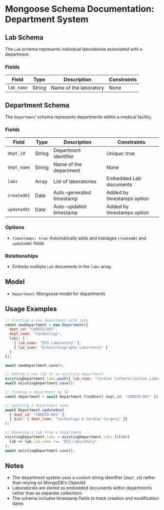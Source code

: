 # Mongoose Schema Documentation: Department System

## Lab Schema

The `Lab` schema represents individual laboratories associated with a department.

### Fields

| Field | Type | Description | Constraints |
|-------|------|-------------|------------|
| `lab_name` | String | Name of the laboratory | None |

## Department Schema

The `Department` schema represents departments within a medical facility.

### Fields

| Field | Type | Description | Constraints |
|-------|------|-------------|------------|
| `dept_id` | String | Department identifier | Unique: true |
| `dept_name` | String | Name of the department | None |
| `labs` | Array | List of laboratories | Embedded Lab documents |
| `createdAt` | Date | Auto-generated timestamp | Added by timestamps option |
| `updatedAt` | Date | Auto-updated timestamp | Added by timestamps option |

### Options
- `timestamps: true`: Automatically adds and manages `createdAt` and `updatedAt` fields

### Relationships
- Embeds multiple `Lab` documents in the `labs` array

## Model
- `Department`: Mongoose model for departments

## Usage Examples

```javascript
// Creating a new department with labs
const newDepartment = new Department({
  dept_id: "CARDIO-001",
  dept_name: "Cardiology",
  labs: [
    { lab_name: "ECG Laboratory" },
    { lab_name: "Echocardiography Laboratory" }
  ]
});

await newDepartment.save();

// Adding a new lab to an existing department
existingDepartment.labs.push({ lab_name: "Cardiac Catheterization Laboratory" });
await existingDepartment.save();

// Finding a department by ID
const department = await Department.findOne({ dept_id: "CARDIO-001" });

// Updating a department name
await Department.updateOne(
  { dept_id: "CARDIO-001" },
  { $set: { dept_name: "Cardiology & Cardiac Surgery" }}
);

// Removing a lab from a department
existingDepartment.labs = existingDepartment.labs.filter(
  lab => lab.lab_name !== "ECG Laboratory"
);
await existingDepartment.save();
```

## Notes
- The department system uses a custom string identifier (`dept_id`) rather than relying on MongoDB's ObjectId
- Laboratories are stored as embedded documents within departments rather than as separate collections
- The schema includes timestamp fields to track creation and modification dates